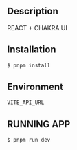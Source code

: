 ## Description
  REACT + CHAKRA UI


## Installation

```bash
$ pnpm install
```

## Environment

```bash
VITE_API_URL
```

## RUNNING APP

```bash
$ pnpm run dev

```
